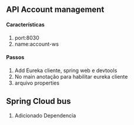 ## API Account management
#### Características
1. port:8030
2. name:account-ws

#### Passos
1. Add Eureka cliente, spring web e devtools
2. No main anotação para habilitar eureka cliente
3. arquivo properties

## Spring Cloud bus 
1. Adicionado Dependencia